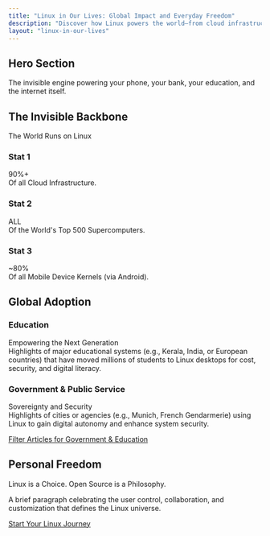 ```yaml
---
title: "Linux in Our Lives: Global Impact and Everyday Freedom"
description: "Discover how Linux powers the world—from cloud infrastructure to personal computing—and why it matters for freedom, security, and innovation."
layout: "linux-in-our-lives"
---
```


## Hero Section
The invisible engine powering your phone, your bank, your education, and the internet itself.

## The Invisible Backbone
The World Runs on Linux

### Stat 1
90%+  
Of all Cloud Infrastructure.

### Stat 2
ALL  
Of the World's Top 500 Supercomputers.

### Stat 3
~80%  
Of all Mobile Device Kernels (via Android).

## Global Adoption

### Education
Empowering the Next Generation  
Highlights of major educational systems (e.g., Kerala, India, or European countries) that have moved millions of students to Linux desktops for cost, security, and digital literacy.

### Government & Public Service
Sovereignty and Security  
Highlights of cities or agencies (e.g., Munich, French Gendarmerie) using Linux to gain digital autonomy and enhance system security.

[Filter Articles for Government & Education](/posts/?category=government-education)

## Personal Freedom
Linux is a Choice. Open Source is a Philosophy.  

A brief paragraph celebrating the user control, collaboration, and customization that defines the Linux universe.

[Start Your Linux Journey](/tutorials/)